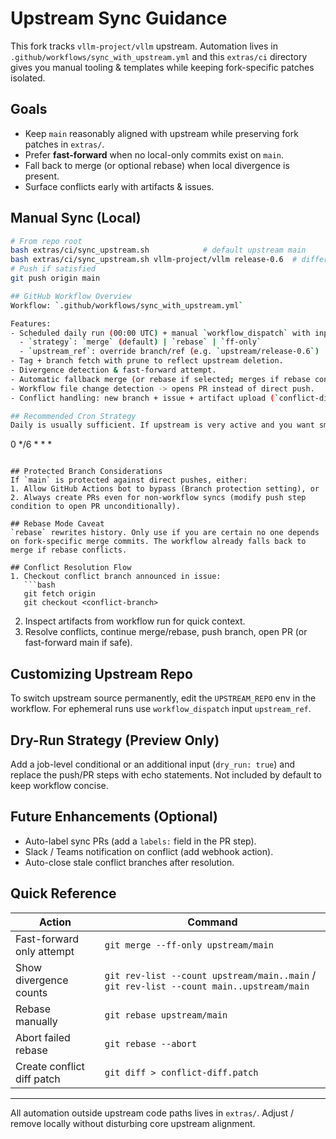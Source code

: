 # Upstream Sync Guidance

This fork tracks `vllm-project/vllm` upstream. Automation lives in `.github/workflows/sync_with_upstream.yml` and this `extras/ci` directory gives you manual tooling & templates while keeping fork-specific patches isolated.

## Goals

- Keep `main` reasonably aligned with upstream while preserving fork patches in `extras/`.
- Prefer **fast-forward** when no local-only commits exist on `main`.
- Fall back to merge (or optional rebase) when local divergence is present.
- Surface conflicts early with artifacts & issues.

## Manual Sync (Local)

```bash
# From repo root
bash extras/ci/sync_upstream.sh            # default upstream main
bash extras/ci/sync_upstream.sh vllm-project/vllm release-0.6  # different branch
# Push if satisfied
git push origin main

## GitHub Workflow Overview
Workflow: `.github/workflows/sync_with_upstream.yml`

Features:
- Scheduled daily run (00:00 UTC) + manual `workflow_dispatch` with inputs:
  - `strategy`: `merge` (default) | `rebase` | `ff-only`
  - `upstream_ref`: override branch/ref (e.g. `upstream/release-0.6`)
- Tag + branch fetch with prune to reflect upstream deletion.
- Divergence detection & fast-forward attempt.
- Automatic fallback merge (or rebase if selected; merges if rebase conflicts).
- Workflow file change detection -> opens PR instead of direct push.
- Conflict handling: new branch + issue + artifact upload (`conflict-diff.patch`, `conflict-status.txt`).

## Recommended Cron Strategy
Daily is usually sufficient. If upstream is very active and you want smaller conflict windows, use every 6 hours:
```
0 */6 * * *
```

## Protected Branch Considerations
If `main` is protected against direct pushes, either:
1. Allow GitHub Actions bot to bypass (Branch protection setting), or
2. Always create PRs even for non-workflow syncs (modify push step condition to open PR unconditionally).

## Rebase Mode Caveat
`rebase` rewrites history. Only use if you are certain no one depends on fork-specific merge commits. The workflow already falls back to merge if rebase conflicts.

## Conflict Resolution Flow
1. Checkout conflict branch announced in issue:
   ```bash
   git fetch origin
   git checkout <conflict-branch>
   ```
2. Inspect artifacts from workflow run for quick context.
3. Resolve conflicts, continue merge/rebase, push branch, open PR (or fast-forward main if safe).

## Customizing Upstream Repo
To switch upstream source permanently, edit the `UPSTREAM_REPO` env in the workflow. For ephemeral runs use `workflow_dispatch` input `upstream_ref`.

## Dry-Run Strategy (Preview Only)
Add a job-level conditional or an additional input (`dry_run: true`) and replace the push/PR steps with echo statements. Not included by default to keep workflow concise.

## Future Enhancements (Optional)
- Auto-label sync PRs (add a `labels:` field in the PR step).
- Slack / Teams notification on conflict (add webhook action).
- Auto-close stale conflict branches after resolution.

## Quick Reference
| Action | Command |
|--------|---------|
| Fast-forward only attempt | `git merge --ff-only upstream/main` |
| Show divergence counts | `git rev-list --count upstream/main..main` / `git rev-list --count main..upstream/main` |
| Rebase manually | `git rebase upstream/main` |
| Abort failed rebase | `git rebase --abort` |
| Create conflict diff patch | `git diff > conflict-diff.patch` |

---
All automation outside upstream code paths lives in `extras/`. Adjust / remove locally without disturbing core upstream alignment.
